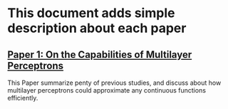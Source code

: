# This document adds simple description about each paper
## [Paper 1: On the Capabilities of Multilayer Perceptrons](https://github.com/Z-Robert-Jia/Machine-Learning-Intro/blob/main/Machine%20Learning%20Intro/Papers/%20On%20the%20Capabilities%20of%20Multilayer%20Perceptrons.pdf)
This Paper summarize penty of previous studies, and discuss about how multilayer perceptrons could approximate any continuous functions efficiently. 


